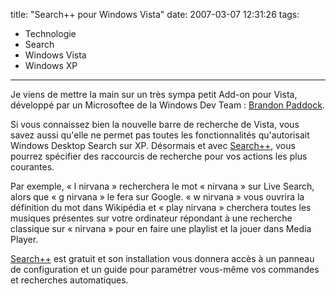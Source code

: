 title: "Search++ pour Windows Vista"
date: 2007-03-07 12:31:26
tags:
  - Technologie
  - Search
  - Windows Vista
  - Windows XP
---

Je viens de mettre la main sur un très sympa petit Add-on pour Vista, développé par un Microsoftee de la Windows Dev Team&nbsp;: [Brandon Paddock](//brandonlive.com/2007/02/22/new-tool-i-made-for-vista-start/).

Si vous connaissez bien la nouvelle barre de recherche de Vista, vous savez aussi qu'elle ne permet pas toutes les fonctionnalités qu'autorisait Windows Desktop Search sur XP. Désormais et avec [Search++](//brandonlive.com/2007/02/22/new-tool-i-made-for-vista-start/), vous pourrez spécifier des raccourcis de recherche pour vos actions les plus courantes.

Par exemple, « l nirvana » recherchera le mot « nirvana » sur Live Search, alors que « g nirvana » le fera sur Google. « w nirvana » vous ouvrira la définition du mot dans Wikipédia et « play nirvana » cherchera toutes les musiques présentes sur votre ordinateur répondant à une recherche classique sur « nirvana » pour en faire une playlist et la jouer dans Media Player.

[Search++](//brandonlive.com/2007/02/22/new-tool-i-made-for-vista-start/) est gratuit et son installation vous donnera accès à un panneau de configuration et un guide pour paramétrer vous-même vos commandes et recherches automatiques.